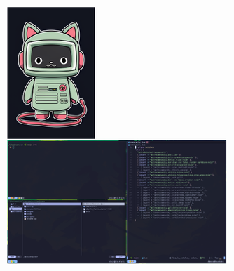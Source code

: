 <div>
  <img src="images/terminal.png" width="200" height="300"/>



  <img src="images/currentscreen.png" width="500"/>
</div>
